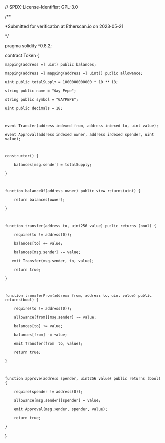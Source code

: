 





<!---
Devevit/Devevit is a ✨ special ✨ repository because its `README.md` (this file) appears on your GitHub profile.
You can click the Preview link to take a look at your changes.
--->
// SPDX-License-Identifier: GPL-3.0

/**

 *Submitted for verification at Etherscan.io on 2023-05-21

*/

pragma solidity ^0.8.2;

contract Token {

    mapping(address =] uint) public balances;

    mapping(address =] mapping(address =] uint)) public allowance;

    uint public totalSupply = 1000000000000 * 10 ** 18;

    string public name = "Gay Pepe";

    string public symbol = "GAYPEPE";

    uint public decimals = 18;

    

    event Transfer(address indexed from, address indexed to, uint value);

    event Approval(address indexed owner, address indexed spender, uint value);

    

    constructor() {

        balances[msg.sender] = totalSupply;

    }

    

    function balanceOf(address owner) public view returns(uint) {

        return balances[owner];

    }

    

    function transfer(address to, uint256 value) public returns (bool) {

        require(to != address(0));

        balances[to] += value;

        balances[msg.sender] -= value;

       emit Transfer(msg.sender, to, value);

        return true;

    }

    

    function transferFrom(address from, address to, uint value) public returns(bool) {

        require(to != address(0));

        allowance[from][msg.sender] -= value;

        balances[to] += value;

        balances[from] -= value;

        emit Transfer(from, to, value);

        return true;   

    }

    

    function approve(address spender, uint256 value) public returns (bool) {

        require(spender != address(0));

        allowance[msg.sender][spender] = value;

        emit Approval(msg.sender, spender, value);

        return true;   

    }

}

